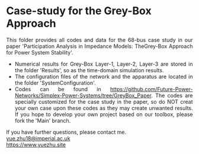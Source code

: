 # Case-study for the Grey-Box Approach 

<div style="text-align: justify">This folder provides all codes and data for the 68-bus case study in our paper 'Participation Analysis in Impedance Models: TheGrey-Box Approach for Power System Stability'.

* Numerical results for Grey-Box Layer-1, Layer-2, Layer-3 are stored in the folder 'Results', so as the time-domain simulation results.
* The configuration files of the network and the apparatus are located in the folder 'SystemConfiguration'.
* Codes can be found in <https://github.com/Future-Power-Networks/Simplex-Power-Systems/tree/GreyBox_Paper>. The codes are specially customized for the case study in the paper, so do NOT creat your own case upon these codes as they may create unwanted results. If you hope to develop your own project based on our toolbox, please fork the 'Main' branch.

</div>

If you have further questions, please contact me.  
yue.zhu18@imperial.ac.uk  
<https://www.yuezhu.site>


